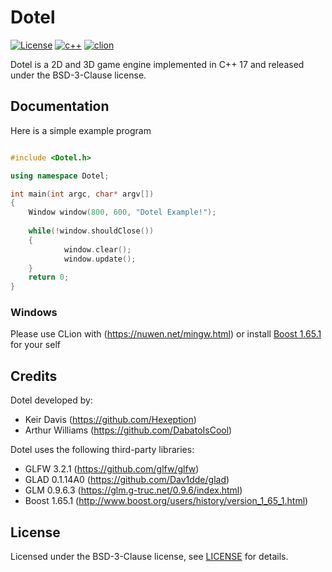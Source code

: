 # Dotel 
[![License](https://img.shields.io/badge/License-BSD%203--Clause-blue.svg)](https://opensource.org/licenses/BSD-3-Clause) [![c++](https://img.shields.io/badge/C%2B%2B-17-red.svg)]() [![clion](https://img.shields.io/badge/CLion-Supported-green.svg)]() 

Dotel is a 2D and 3D game engine implemented in C++ 17 and released under the BSD-3-Clause license.

## Documentation
Here is a simple example program
```C++

#include <Dotel.h>

using namespace Dotel;

int main(int argc, char* argv[])
{
	Window window(800, 600, "Dotel Example!");
  
 	while(!window.shouldClose())
  	{
    		window.clear();
    		window.update();
  	}
  	return 0;
}

```

### Windows
Please use CLion with (https://nuwen.net/mingw.html) or install [Boost 1.65.1](http://www.boost.org/users/history/version_1_65_1.html) for your self

## Credits
Dotel developed by:
- Keir Davis (https://github.com/Hexeption)
- Arthur Williams (https://github.com/DabatoIsCool)

Dotel uses the following third-party libraries:
- GLFW 3.2.1 (https://github.com/glfw/glfw)
- GLAD 0.1.14A0 (https://github.com/Dav1dde/glad)
- GLM 0.9.6.3 (https://glm.g-truc.net/0.9.6/index.html)
- Boost 1.65.1 (http://www.boost.org/users/history/version_1_65_1.html)

## License

Licensed under the BSD-3-Clause license, see [LICENSE](https://github.com/Hexeption/Dotel/blob/master/LICENSE) for details.


